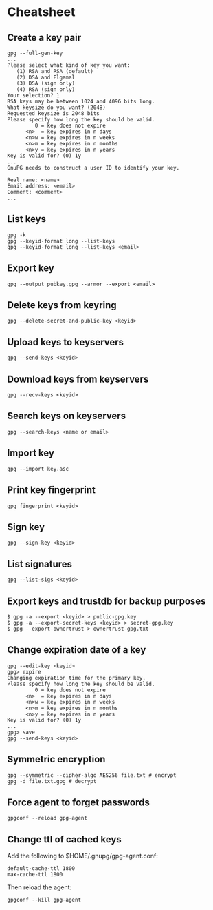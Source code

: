 # Cheatsheet
## Create a key pair
```
gpg --full-gen-key
...
Please select what kind of key you want:
   (1) RSA and RSA (default)
   (2) DSA and Elgamal
   (3) DSA (sign only)
   (4) RSA (sign only)
Your selection? 1
RSA keys may be between 1024 and 4096 bits long.
What keysize do you want? (2048) 
Requested keysize is 2048 bits
Please specify how long the key should be valid.
         0 = key does not expire
      <n>  = key expires in n days
      <n>w = key expires in n weeks
      <n>m = key expires in n months
      <n>y = key expires in n years
Key is valid for? (0) 1y
...
GnuPG needs to construct a user ID to identify your key.

Real name: <name>
Email address: <email>
Comment: <comment>
...
```

## List keys
```
gpg -k
gpg --keyid-format long --list-keys
gpg --keyid-format long --list-keys <email>
```

## Export key
```
gpg --output pubkey.gpg --armor --export <email>
```

## Delete keys from keyring
```
gpg --delete-secret-and-public-key <keyid>
```

## Upload keys to keyservers
```
gpg --send-keys <keyid>
```

## Download keys from keyservers
```
gpg --recv-keys <keyid>
```

## Search keys on keyservers
```
gpg --search-keys <name or email>
```

## Import key
```
gpg --import key.asc
```

## Print key fingerprint
```
gpg fingerprint <keyid>
```

## Sign key
```
gpg --sign-key <keyid>
```

## List signatures
```
gpg --list-sigs <keyid>
```

## Export keys and trustdb for backup purposes
```
$ gpg -a --export <keyid> > public-gpg.key
$ gpg -a --export-secret-keys <keyid> > secret-gpg.key
$ gpg --export-ownertrust > ownertrust-gpg.txt
```

## Change expiration date of a key
```
gpg --edit-key <keyid>
gpg> expire
Changing expiration time for the primary key.
Please specify how long the key should be valid.
         0 = key does not expire
      <n>  = key expires in n days
      <n>w = key expires in n weeks
      <n>m = key expires in n months
      <n>y = key expires in n years
Key is valid for? (0) 1y
...
gpg> save
gpg --send-keys <keyid>
```

## Symmetric encryption
```
gpg --symmetric --cipher-algo AES256 file.txt # encrypt
gpg -d file.txt.gpg # decrypt
```

## Force agent to forget passwords
```
gpgconf --reload gpg-agent
```

## Change ttl of cached keys
Add the following to $HOME/.gnupg/gpg-agent.conf:
```
default-cache-ttl 1800
max-cache-ttl 1800
```

Then reload the agent:
```
gpgconf --kill gpg-agent
```
